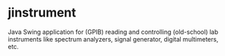# jinstrument
Java Swing application for (GPIB) reading and controlling (old-school) lab instruments like spectrum analyzers, signal generator, digital multimeters, etc.
